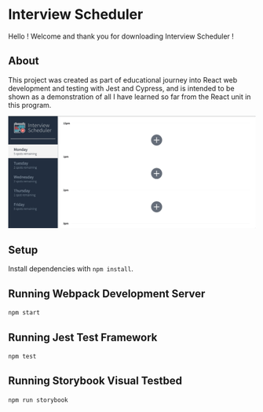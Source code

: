 # Interview Scheduler

Hello ! Welcome and thank you for downloading Interview Scheduler !

## About

This project was created as part of educational journey into React web development and testing with Jest and Cypress, and is intended to be shown as a demonstration of all I have learned so far from the React unit in this program.

!["Booking an Interview"](./screenshots/gif-1.gif)

## Setup

Install dependencies with `npm install`.

## Running Webpack Development Server

```sh
npm start
```

## Running Jest Test Framework

```sh
npm test
```

## Running Storybook Visual Testbed

```sh
npm run storybook
```
